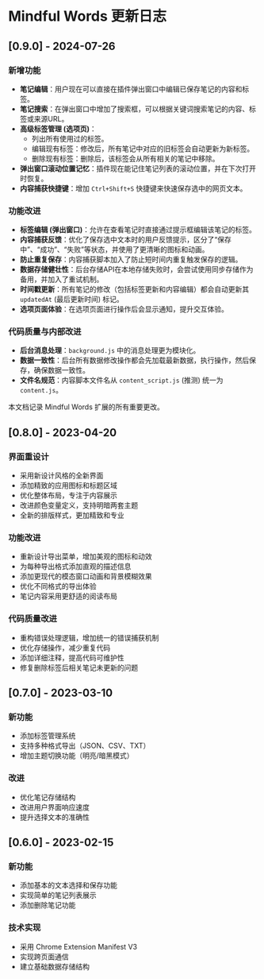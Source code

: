 # Mindful Words 更新日志

## [0.9.0] - 2024-07-26

### 新增功能
- **笔记编辑**：用户现在可以直接在插件弹出窗口中编辑已保存笔记的内容和标签。
- **笔记搜索**：在弹出窗口中增加了搜索框，可以根据关键词搜索笔记的内容、标签或来源URL。
- **高级标签管理 (选项页)**：
    - 列出所有使用过的标签。
    - 编辑现有标签：修改后，所有笔记中对应的旧标签会自动更新为新标签。
    - 删除现有标签：删除后，该标签会从所有相关的笔记中移除。
- **弹出窗口滚动位置记忆**：插件现在能记住笔记列表的滚动位置，并在下次打开时恢复。
- **内容捕获快捷键**：增加 `Ctrl+Shift+S` 快捷键来快速保存选中的网页文本。

### 功能改进
- **标签编辑 (弹出窗口)**：允许在查看笔记时直接通过提示框编辑该笔记的标签。
- **内容捕获反馈**：优化了保存选中文本时的用户反馈提示，区分了“保存中”、“成功”、“失败”等状态，并使用了更清晰的图标和动画。
- **防止重复保存**：内容捕获脚本加入了防止短时间内重复触发保存的逻辑。
- **数据存储健壮性**：后台存储API在本地存储失败时，会尝试使用同步存储作为备用，并加入了重试机制。
- **时间戳更新**：所有笔记的修改（包括标签更新和内容编辑）都会自动更新其 `updatedAt` (最后更新时间) 标记。
- **选项页面体验**：在选项页面进行操作后会显示通知，提升交互体验。

### 代码质量与内部改进
- **后台消息处理**：`background.js` 中的消息处理更为模块化。
- **数据一致性**：后台所有数据修改操作都会先加载最新数据，执行操作，然后保存，确保数据一致性。
- **文件名规范**：内容脚本文件名从 `content_script.js` (推测) 统一为 `content.js`。



本文档记录 Mindful Words 扩展的所有重要更改。

## [0.8.0] - 2023-04-20

### 界面重设计
- 采用新设计风格的全新界面
- 添加精致的应用图标和标题区域
- 优化整体布局，专注于内容展示
- 改进颜色变量定义，支持明暗两套主题
- 全新的排版样式，更加精致和专业

### 功能改进
- 重新设计导出菜单，增加美观的图标和动效
- 为每种导出格式添加直观的描述信息
- 添加更现代的模态窗口动画和背景模糊效果
- 优化不同格式的导出体验
- 笔记内容采用更舒适的阅读布局

### 代码质量改进
- 重构错误处理逻辑，增加统一的错误捕获机制
- 优化存储操作，减少重复代码
- 添加详细注释，提高代码可维护性
- 修复删除标签后相关笔记未更新的问题

## [0.7.0] - 2023-03-10

### 新功能
- 添加标签管理系统
- 支持多种格式导出（JSON、CSV、TXT）
- 增加主题切换功能（明亮/暗黑模式）

### 改进
- 优化笔记存储结构
- 改进用户界面响应速度
- 提升选择文本的准确性

## [0.6.0] - 2023-02-15

### 新功能
- 添加基本的文本选择和保存功能
- 实现简单的笔记列表展示
- 添加删除笔记功能

### 技术实现
- 采用 Chrome Extension Manifest V3
- 实现跨页面通信
- 建立基础数据存储结构